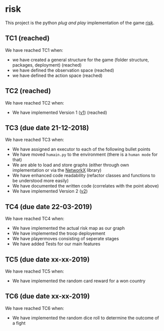 # risk

This project is the python *plug and play* implementation of the game [risk](https://en.wikipedia.org/wiki/Risk_(game)).

## TC1 (reached)

We have reached TC1 when:
- we have created a general structure for the game (folder structure, packages, deployment) (reached)
- we have defined the observation space (reached)
- we have defined the action space (reached)

## TC2 (reached)

We have reached TC2 when:
- We have implemented Version 1 ([v1](./versions.md)) (reached)

## TC3 (due date 21-12-2018)

We have reached TC3 when:
- We have assigned an executor to each of the following bullet points
- We have moved `humain.py` to the environment (there is a `human mode` for that)
- We are able to load and store graphs (either through own implementation or via the [NetworkX](https://networkx.github.io/documentation/networkx-1.10/overview.html) library)
- We have enhanced code readability (refactor classes and functions to be understood more easily)
- We have documented the written code (correlates with the point above)
- We have implemented Version 2 ([v2](./versions.md))

## TC4 (due date 22-03-2019)

We have reached TC4 when:
- We have implemented the actual risk map as our graph
- We have implemented the troop deployement
- We have playermoves consisting of seperate stages
- We have added Tests for our main features

## TC5 (due date xx-xx-2019)

We have reached TC5 when:
- We have implemented the random card reward for a won country

## TC6 (due date xx-xx-2019)

We have reached TC6 when:
- We have implemented the random dice roll to determine the outcome of a fight